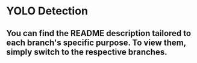 # YOLO Detection 
## You can find the README description tailored to each branch's specific purpose. To view them, simply switch to the respective branches.